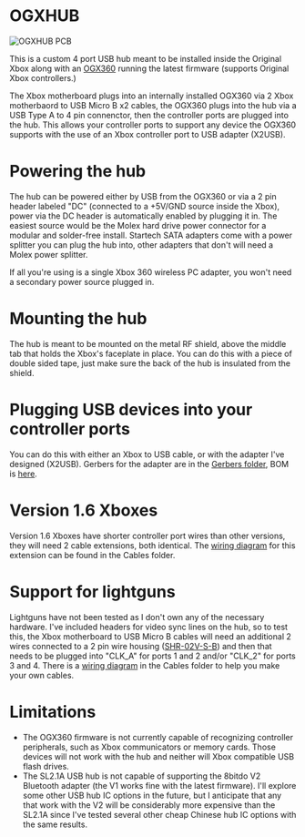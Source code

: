 # OGXHUB
![OGXHUB PCB](https://github.com/wiredopposite/OGXHUB/blob/main/Pictures/ogxhub_1.2.jpg?raw=true)

This is a custom 4 port USB hub meant to be installed inside the Original Xbox along with an [OGX360](https://github.com/Ryzee119/ogx360) running the latest firmware (supports Original Xbox controllers.) 

The Xbox motherboard plugs into an internally installed OGX360 via 2 Xbox motherbaord to USB Micro B x2 cables, the OGX360 plugs into the hub via a USB Type A to 4 pin connenctor, then the controller ports are plugged into the hub. This allows your controller ports to support any device the OGX360 supports with the use of an Xbox controller port to USB adapter (X2USB).

# Powering the hub
The hub can be powered either by USB from the OGX360 or via a 2 pin header labeled "DC" (connected to a +5V/GND source inside the Xbox), power via the DC header is automatically enabled by plugging it in. The easiest source would be the Molex hard drive power connector for a modular and solder-free install. Startech SATA adapters come with a power splitter you can plug the hub into, other adapters that don't will need a Molex power splitter.

If all you're using is a single Xbox 360 wireless PC adapter, you won't need a secondary power source plugged in.

# Mounting the hub
The hub is meant to be mounted on the metal RF shield, above the middle tab that holds the Xbox's faceplate in place. You can do this with a piece of double sided tape, just make sure the back of the hub is insulated from the shield. 

# Plugging USB devices into your controller ports
You can do this with either an Xbox to USB cable, or with the adapter I've designed (X2USB). Gerbers for the adapter are in the [Gerbers folder](https://github.com/wiredopposite/OGXHUB/tree/main/Gerbers), BOM is [here](https://github.com/wiredopposite/OGXHUB/tree/main/BOM).

# Version 1.6 Xboxes
Version 1.6 Xboxes have shorter controller port wires than other versions, they will need 2 cable extensions, both identical. The [wiring diagram](https://github.com/wiredopposite/OGXHUB/blob/main/Cables/OGXHUB%20Cable%20Diagram.pdf) for this extension can be found in the Cables folder.

# Support for lightguns
Lightguns have not been tested as I don't own any of the necessary hardware. I've included headers for video sync lines on the hub, so to test this, the Xbox motherboard to USB Micro B cables will need an additional 2 wires connected to a 2 pin wire housing ([SHR-02V-S-B](https://www.digikey.com/short/rdddn93j)) and then that needs to be plugged into "CLK_A" for ports 1 and 2 and/or "CLK_2" for ports 3 and 4. There is a [wiring diagram](https://github.com/wiredopposite/OGXHUB/blob/main/Cables/OGXHUB%20Cable%20Diagram.pdf) in the Cables folder to help you make your own cables.

# Limitations
- The OGX360 firmware is not currently capable of recognizing controller peripherals, such as Xbox communicators or memory cards. Those devices will not work with the hub and neither will Xbox compatible USB flash drives.
- The SL2.1A USB hub is not capable of supporting the 8bitdo V2 Bluetooth adapter (the V1 works fine with the latest firmware). I'll explore some other USB hub IC options in the future, but I anticipate that any that work with the V2 will be considerably more expensive than the SL2.1A since I've tested several other cheap Chinese hub IC options with the same results.
